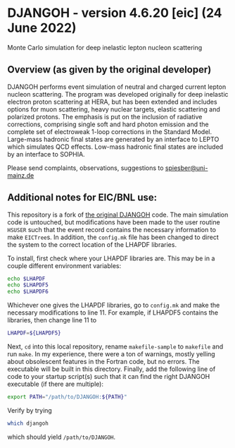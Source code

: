 # DJANGOH - version 4.6.20 [eic] (24 June 2022)
Monte Carlo simulation for deep inelastic lepton nucleon scattering

## Overview (as given by the original developer)

DJANGOH performs event simulation of neutral and charged current 
lepton nucleon scattering. The program was developed originally 
for deep inelastic electron proton scattering at HERA, but has 
been extended and includes options for muon scattering, heavy 
nuclear targets, elastic scattering and polarized protons. 
The emphasis is put on the inclusion of radiative corrections, 
comprising single soft and hard photon emission and the complete 
set of electroweak 1-loop corrections in the Standard Model. 
Large-mass hadronic final states are generated by an interface 
to LEPTO which simulates QCD effects. Low-mass hadronic final 
states are included by an interface to SOPHIA. 

Please send complaints, observations, suggestions to 
spiesber@uni-mainz.de

## Additional notes for EIC/BNL use:

This repository is a fork of [the original DJANGOH](https://github.com/spiesber/DJANGOH)
code.  The main simulation code is untouched, but modifications 
have been made to the user routine `HSUSER` such that the event 
record contains the necessary information to make `EICTree`s.  In
addition, the `config.mk` file has been changed to direct the 
system to the correct location of the LHAPDF libraries.

To install, first check where your LHAPDF libraries are.  This may 
be in a couple different environment variables:

```bash
echo $LHAPDF
echo $LHAPDF5
echo $LHAPDF6
```

Whichever one gives the LHAPDF libraries, go to `config.mk` and make 
the necessary modifications to line 11.  For example, if LHAPDF5 
contains the libraries, then change line 11 to

```bash
LHAPDF=${LHAPDF5}
```

Next, `cd` into this local repository, rename `makefile-sample` to 
`makefile` and run `make`.  In my experience, there were a ton of 
warnings, mostly yelling about obsolescent features in the Fortran 
code, but no errors.  The executable will be built in this directory.
Finally, add the following line of code to your startup script(s) 
such that it can find the right DJANGOH executable (if there are 
multiple):

```bash
export PATH="/path/to/DJANGOH:${PATH}"
```

Verify by trying

```bash
which djangoh
```

which should yield `/path/to/DJANGOH`.